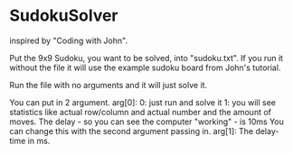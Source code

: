 # SudokuSolver
inspired by "Coding with John".

Put the 9x9 Sudoku, you want to be solved, into "sudoku.txt".
If you run it without the file it will use the example sudoku board from John's tutorial.

Run the file with no arguments and it will just solve it.

You can put in 2 argument.
arg[0]:
  0: just run and solve it
  1: you will see statistics like actual row/column and actual number and the amount of moves. 
  The delay - so you can see the computer "working" - is 10ms
  You can change this with the second argument passing in.
arg[1]:
  The delay-time in ms.
 
